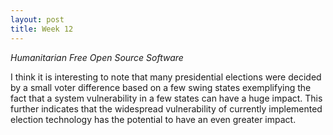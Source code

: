 ```yaml
---
layout: post
title: Week 12
---
```



*Humanitarian Free Open Source Software*

I think it is interesting to note that many presidential elections were decided by a small voter difference based on a few swing states exemplifying the fact that a system vulnerability in a few states can have a huge impact. This further indicates that the widespread vulnerability of currently implemented election technology has the potential to have an even greater impact.


<!--
This past week, Kevin Fleming visited to discuss Bloomberg LP's involvement in open source. It was interesting to learn that Bloomberg, in fact, heavily incorporates open source into its software to such an extent that it benefits from having its engineers take on issues maintained by a given project's issue tracker. In this way, the company makes significant contributions to the open source projects it uses which, in turn, reflect the features that the its clients require. As a result, open source projects like TensorFlow and Jupiter become better suited for commercial use having contributions made in the interest of customers beyond the scope of general users. What's more is that Bloomberg LP is able to make contributions using resources that individual contributors do not have readily available as was the case with Jupiter's user interface. Compared to Bill Reyner discussion of FactSet and its usage of open source, FactSet seems to be more so of a Taker than Bloomberg LP which seems to be akin to a Maker as described in Dries Buytaert's text.  

The reading that was the focus for this was ["System76 introduces laptops with open source BIOS coreboot"][6] which discusses the incorporation of the open source firmware [Coreboot][6] into two of System76's laptops. Users would then be able to make contributions to modify and improve the firmware on their machines opposed to having the utilized the closed source firmware that is used in the majority of laptops on the market. As a result, one would be able to optimize and adjust the BIOS(Basic Input Output System) on their machine as opposed to only being able to modify their operating system. In this way, users stand to learn and benefit from the firmware because the source code is readily accessible under the GNU public license.

In addition, I made several contributions to Wikipedia in the form of edits to the pages corresponding to the Shawangunk Ridge in New York and the sport of bouldering after having reviewed the contributors documentation for Wikipedia.

This week I selected a sub-issue of an umbrella topic regarding documenation for the project.

✅ Read through Contributions documentation ([week 7][1])

✅ Setup Development Environment + [fork][2] of Gatsby ([week 8][3])

✅ Filter through potential issues ([week 9][4])

✅ Select an issue ([week 10][5])

❓ Design a solution

[1]: https://hunter-college-ossd-fall-2019.github.io/sjku1-weekly/week07/
[2]: https://github.com/sjku1/gatsby
[3]: https://hunter-college-ossd-fall-2019.github.io/sjku1-weekly/week08/
[4]: https://hunter-college-ossd-fall-2019.github.io/sjku1-weekly/week09/
[5]: https://hunter-college-ossd-fall-2019.github.io/sjku1-weekly/week10/
[6]: https://www.coreboot.org/
[11]:https://opensource.com/article/19/11/coreboot-system76-laptops?utm_campaign=intrel
-->